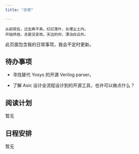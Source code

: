 ```yaml
---
title: "日常"

---
```


```
从前现在，过去再不来。红红落叶，长埋尘土内。
开始终结，总是没变改。天边的你，漂泊白云外。
```

此页面包含我的日常事项，我会不定时更新。


## 待办事项

- 寻找替代 Yosys 的开源 Verilog parser。

- 了解 Asic 设计全流程设计到的开源工具，也许可以做点什么？

## 阅读计划

暂无

## 日程安排

暂无
<!-- 
#### 周一至周五：
- 7:20am - 7:30am：起床、洗漱
- 7:30am - 8:00am：运动
- 8:00am - 8:45am：做早餐、午餐、沐浴
- 8:45am - 9:30am：通勤时间
- 9:30am - 6:30pm：工作时间
- 6:30pm - 7:30pm：通勤时间
- 7:30pm - 8:00pm：晚餐时间
- 8:00pm - 8:30pm：娱乐社交时间
- 8:30pm - 11:00pm：学习工作时间

#### 周末：

时间安排可以灵活调整，增加户外活动：爬山、羽毛球、购物等。 -->